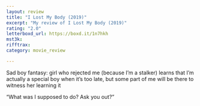 ```yaml
---
layout: review
title: "I Lost My Body (2019)"
excerpt: "My review of I Lost My Body (2019)"
rating: "2.0"
letterboxd_url: https://boxd.it/1n7hkh
mst3k: 
rifftrax: 
category: movie_review

---
```


Sad boy fantasy: girl who rejected me (because I’m a stalker) learns that I’m actually a special boy when it’s too late, but some part of me will be there to witness her learning it

“What was I supposed to do? Ask you out?”